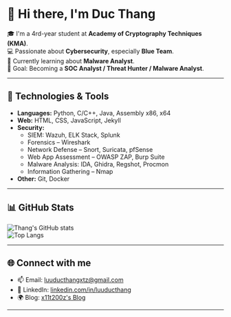 # 👋 Hi there, I'm Duc Thang  

🎓 I'm a 4rd-year student at **Academy of Cryptography Techniques (KMA)**.  
💻 Passionate about **Cybersecurity**, especially **Blue Team**.  
🌱 Currently learning about **Malware Analyst**.  
🚀 Goal: Becoming a **SOC Analyst / Threat Hunter / Malware Analyst**.

---

## 🔧 Technologies & Tools
- **Languages:** Python, C/C++, Java, Assembly x86, x64
- **Web:** HTML, CSS, JavaScript, Jekyll
- **Security:**
  - SIEM: Wazuh, ELK Stack, Splunk
  - Forensics – Wireshark
  - Network Defense – Snort, Suricata, pfSense
  - Web App Assessment – OWASP ZAP, Burp Suite
  - Malware Analysis: IDA, Ghidra, Regshot, Procmon
  - Information Gathering – Nmap
- **Other:** Git, Docker
<!-- 
Social Engineering – GoPhish, HiddenEye, SocialFish
Password Cracking – Hashcat, John the Ripper, Hydra
Web App Assessment – OWASP ZAP, Burp Suite, Nikto
Cloud Security – AWS GuardDuty, Azure Security Center, Prisma Cloud
Wireless Hacking – Aircrack-NG, Wireshark, Reaver
Exploitation – Metasploit, SQLMap, Cobalt Strike
Vulnerability Scanning – Nessus, OpenVAS, Acunetix
Forensics – Wireshark, Autopsy, Volatility
Network Defense – Snort, Suricata, pfSense
Endpoint Security – CrowdStrike Falcon, SentinelOne, Carbon Black
Threat Intelligence – ThreatConnect, AlienVault OTX, MISP
Information Gathering – Nmap, Shodan, Maltego, OSINT Framework
 -->
---

## 📊 GitHub Stats
![Thang's GitHub stats](https://github-readme-stats.vercel.app/api?username=x11t200z&show_icons=true&theme=tokyonight)  
![Top Langs](https://github-readme-stats.vercel.app/api/top-langs/?username=x11t200z&layout=compact&theme=tokyonight)  

---

## 🌐 Connect with me
- 📫 Email: luuducthangxtz@gmail.com  
- 💼 LinkedIn: [linkedin.com/in/luuducthang](https://linkedin.com/in/yourprofile)  
- 🌍 Blog: [x11t200z's Blog](https://x11t200z.netlify.app/)

---


